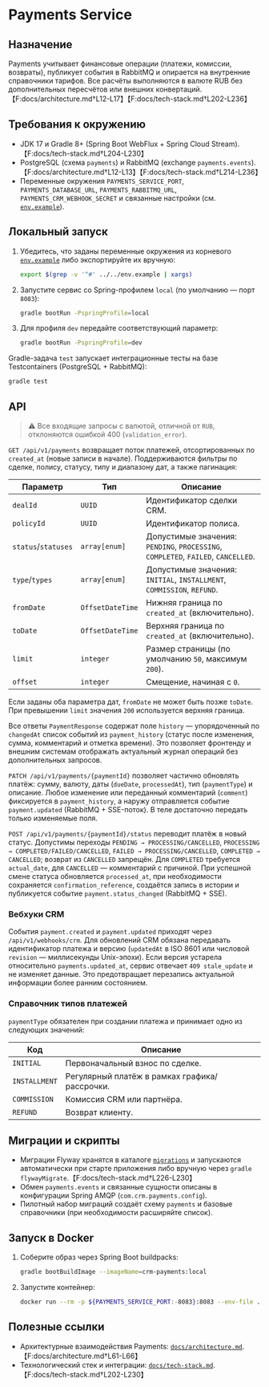 # Payments Service

## Назначение
Payments учитывает финансовые операции (платежи, комиссии, возвраты), публикует события в RabbitMQ и опирается на внутренние справочники тарифов. Все расчёты выполняются в валюте RUB без дополнительных пересчётов или внешних конвертаций.【F:docs/architecture.md†L12-L17】【F:docs/tech-stack.md†L202-L236】

## Требования к окружению
- JDK 17 и Gradle 8+ (Spring Boot WebFlux + Spring Cloud Stream).【F:docs/tech-stack.md†L204-L230】
- PostgreSQL (схема `payments`) и RabbitMQ (exchange `payments.events`).【F:docs/architecture.md†L12-L13】【F:docs/tech-stack.md†L214-L236】
- Переменные окружения `PAYMENTS_SERVICE_PORT`, `PAYMENTS_DATABASE_URL`, `PAYMENTS_RABBITMQ_URL`, `PAYMENTS_CRM_WEBHOOK_SECRET` и связанные настройки (см. [`env.example`](../../env.example)).

## Локальный запуск

1. Убедитесь, что заданы переменные окружения из корневого [`env.example`](../../env.example) либо экспортируйте их вручную:
   ```bash
   export $(grep -v '^#' ../../env.example | xargs)
   ```
2. Запустите сервис со Spring-профилем `local` (по умолчанию — порт `8083`):
   ```bash
   gradle bootRun -PspringProfile=local
   ```
3. Для профиля `dev` передайте соответствующий параметр:
   ```bash
   gradle bootRun -PspringProfile=dev
   ```

Gradle-задача `test` запускает интеграционные тесты на базе Testcontainers (PostgreSQL + RabbitMQ):
```bash
gradle test
```

## API

> ⚠️ Все входящие запросы с валютой, отличной от `RUB`, отклоняются ошибкой 400 (`validation_error`).

`GET /api/v1/payments` возвращает поток платежей, отсортированных по `created_at` (новые записи в начале). Поддерживаются фильтры по сделке, полису, статусу, типу и диапазону дат, а также пагинация:

| Параметр | Тип | Описание |
| --- | --- | --- |
| `dealId` | `UUID` | Идентификатор сделки CRM. |
| `policyId` | `UUID` | Идентификатор полиса. |
| `status`/`statuses` | `array[enum]` | Допустимые значения: `PENDING`, `PROCESSING`, `COMPLETED`, `FAILED`, `CANCELLED`. |
| `type`/`types` | `array[enum]` | Допустимые значения: `INITIAL`, `INSTALLMENT`, `COMMISSION`, `REFUND`. |
| `fromDate` | `OffsetDateTime` | Нижняя граница по `created_at` (включительно). |
| `toDate` | `OffsetDateTime` | Верхняя граница по `created_at` (включительно). |
| `limit` | `integer` | Размер страницы (по умолчанию `50`, максимум `200`). |
| `offset` | `integer` | Смещение, начиная с `0`. |

Если заданы оба параметра дат, `fromDate` не может быть позже `toDate`. При превышении `limit` значения `200` используется верхняя граница.

Все ответы `PaymentResponse` содержат поле `history` — упорядоченный по `changedAt` список событий из `payment_history` (статус после изменения, сумма, комментарий и отметка времени). Это позволяет фронтенду и внешним системам отображать актуальный журнал операций без дополнительных запросов.

`PATCH /api/v1/payments/{paymentId}` позволяет частично обновлять платёж: сумму, валюту, даты (`dueDate`, `processedAt`), тип (`paymentType`) и описание. Любое изменение или переданный комментарий (`comment`) фиксируется в `payment_history`, а наружу отправляется событие `payment.updated` (RabbitMQ + SSE-поток). В теле достаточно передать только изменяемые поля.

`POST /api/v1/payments/{paymentId}/status` переводит платёж в новый статус. Допустимы переходы `PENDING → PROCESSING/CANCELLED`, `PROCESSING → COMPLETED/FAILED/CANCELLED`, `FAILED → PROCESSING/CANCELLED`, `COMPLETED → CANCELLED`; возврат из `CANCELLED` запрещён. Для `COMPLETED` требуется `actual_date`, для `CANCELLED` — комментарий с причиной. При успешной смене статуса обновляется `processed_at`, при необходимости сохраняется `confirmation_reference`, создаётся запись в истории и публикуется событие `payment.status_changed` (RabbitMQ + SSE).

### Вебхуки CRM

События `payment.created` и `payment.updated` приходят через `/api/v1/webhooks/crm`. Для обновлений CRM обязана передавать идентификатор платежа и версию (`updatedAt` в ISO 8601 или числовой `revision` — миллисекунды Unix-эпохи). Если версия устарела относительно `payments.updated_at`, сервис отвечает `409 stale_update` и не изменяет данные. Это предотвращает перезапись актуальной информации более ранним состоянием.

### Справочник типов платежей

`paymentType` обязателен при создании платежа и принимает одно из следующих значений:

| Код | Описание |
| --- | --- |
| `INITIAL` | Первоначальный взнос по сделке. |
| `INSTALLMENT` | Регулярный платёж в рамках графика/рассрочки. |
| `COMMISSION` | Комиссия CRM или партнёра. |
| `REFUND` | Возврат клиенту. |

## Миграции и скрипты
- Миграции Flyway хранятся в каталоге [`migrations`](migrations/) и запускаются автоматически при старте приложения либо вручную через `gradle flywayMigrate`.【F:docs/tech-stack.md†L226-L230】
- Обмен `payments.events` и связанные сущности описаны в конфигурации Spring AMQP (`com.crm.payments.config`).
- Пилотный набор миграций создаёт схему `payments` и базовые справочники (при необходимости расширяйте список).

## Запуск в Docker
1. Соберите образ через Spring Boot buildpacks:
   ```bash
   gradle bootBuildImage --imageName=crm-payments:local
   ```
2. Запустите контейнер:
   ```bash
   docker run --rm -p ${PAYMENTS_SERVICE_PORT:-8083}:8083 --env-file ../../env.example crm-payments:local
   ```

## Полезные ссылки
- Архитектурные взаимодействия Payments: [`docs/architecture.md`](../../docs/architecture.md#2-взаимодействия-и-потоки-данных).【F:docs/architecture.md†L61-L66】
- Технологический стек и интеграции: [`docs/tech-stack.md`](../../docs/tech-stack.md#payments).【F:docs/tech-stack.md†L202-L230】
